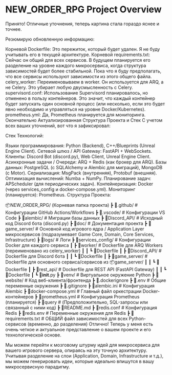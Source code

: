 # NEW_ORDER_RPG Project Overview

Принято! Отличные уточнения, теперь картина стала гораздо яснее и точнее.

Резюмирую обновленную информацию:

Корневой Dockerfile: Это пережиток, который будет удален. Я не буду учитывать его в текущей архитектуре.
Корневой requirements.txt: Сейчас он общий для всех сервисов. В будущем планируется его разделение на уровне каждого микросервиса, когда структура зависимостей будет более стабильной. Пока что я буду предполагать, что все сервисы используют зависимости из этого общего файла.
celery_worker: Переименовываем в worker. Он используется для ARQ, а не Celery. Это убирает любую двусмысленность с Celery.
supervisord.conf: Использование Supervisord планировалось, но отменено в пользу контейнеров. Это значит, что каждый контейнер будет запускать один основной процесс (или несколько, если это будет явно необходимо и управляться на уровне Docker/Kubernetes).
prometheus.yml: Да, Prometheus планируется для мониторинга.
Окончательно Актуализированная Структура Проекта и Стек
С учетом всех ваших уточнений, вот что я зафиксировал:

Стек Технологий:

Языки программирования: Python (Backend), C++/Blueprints (Unreal Engine Client).
Сетевой шлюз / API Gateway: FastAPI + WebSockets.
Клиенты: Discord Bot (discord.py), Web Client, Unreal Engine Client.
Асинхронные задачи / Очереди: ARQ + Redis (как брокер для ARQ).
Базы данных: PostgreSQL (с SQLAlchemy и Alembic для миграций), MongoDB (с Motor).
Сериализация: MsgPack (внутренняя), Protobuf (внешняя).
Оптимизация вычислений: Numba + NumPy.
Планирование задач: APScheduler (для периодических задач).
Контейнеризация: Docker (через services_config и docker-compose.yml).
Мониторинг (планируется): Prometheus.
Структура Проекта:

📦NEW_ORDER_RPG/ (Корневая папка проекта)
┣ 📂.github/        # Конфигурации GitHub Actions/Workflows
┣ 📂.vscode/       # Конфигурации VS Code
┣ 📂alembic/        # Миграции базы данных
┣ 📂Discord_API/    # Исходный код Discord бота (discord.py)
┣ 📂doc/            # Документация проекта
┣ 📂game_server/    # Основной код игрового ядра / Application Layer микросервисов (подразумевает Game Core, Domain, Core Services, Infrastructure)
┣ 📂logs/           # Логи
┣ 📂services_config/ # Конфигурации Docker для каждого сервиса
┃ ┣ 📂worker/        # Dockerfile для ARQ Workers (переименовано из celery_worker)
┃ ┃ ┗ 📜Dockerfile
┃ ┣ 📂Discord_API/   # Dockerfile для Discord бота
┃ ┃ ┗ 📜Dockerfile
┃ ┣ 📂game_server/   # Dockerfile для основного сервиса/сервисов из 📦game_server/
┃ ┃ ┗ 📜Dockerfile
┃ ┣ 📂rest_api/      # Dockerfile для REST API (FastAPI Gateway)
┃ ┃ ┗ 📜Dockerfile
┃ ┗ 📜__init__.py
┣ 📂venv/           # Виртуальное окружение Python
┣ 📂website/        # Код веб-клиента/фронтенда
┣ 📜.dockerignore
┣ 📜.env            # Общие переменные окружения
┣ 📜.gitignore
┣ 📜alembic.ini     # Конфигурация Alembic
┣ 📜docker-compose.yml # Главный файл оркестрации Docker-контейнеров
┣ 📜prometheus.yml  # Конфигурация Prometheus (планируется)
┣ 📜query           # (Предположительно, SQL-запросы или связанный с ними код)
┣ 📜README.md
┣ 📜redis.conf      # Конфигурация Redis
┣ 📜redis.env       # Переменные окружения для Redis
┣ 📜requirements.txt # ОБЩИЙ файл зависимостей для всех Python-сервисов (временно, до разделения)
Отлично! Теперь у меня есть очень четкое и актуальное представление о вашем проекте и его технологической основе.

Мы можем перейти к мозговому штурму идей для микросервиса для вашего игрового сервера, опираясь на эту точную архитектуру. Учитывая разделение на слои (Application, Domain, Infrastructure и т.д.), мы можем генерировать идеи, которые идеально впишутся в вашу микросервисную парадигму.
